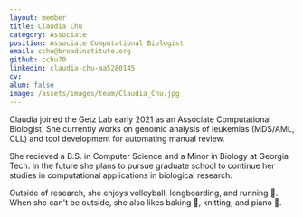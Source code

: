 ```yaml
---
layout: member
title: Claudia Chu
category: Associate
position: Associate Computational Biologist
email: cchu@broadinstitute.org
github: cchu70
linkedin: claudia-chu-aa5280145
cv:
alum: false
image: /assets/images/team/Claudia_Chu.jpg
---
```


Claudia joined the Getz Lab early 2021 as an Associate Computational Biologist. She currently works on genomic analysis of leukemias (MDS/AML, CLL) and tool development for automating manual review. 

She recieved a B.S. in Computer Science and a Minor in Biology at Georgia Tech. In the future she plans to pursue graduate school to continue her studies in computational applications in biological research. 

Outside of research, she enjoys volleyball, longboarding, and running 🏃. When she can't be outside, she also likes baking 🍰, knitting, and piano 🎹.

